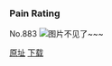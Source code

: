 ### Pain Rating
No.883
![图片不见了~~~](https://imgs.xkcd.com/comics/pain_rating.png)

[原址](https://xkcd.com//883) [下载](https://imgs.xkcd.com/comics/pain_rating.png)


